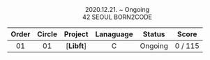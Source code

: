 <div align="center">2020.12.21. ~ Ongoing</div>
<div align="center">42 SEOUL BORN2CODE</div>

 |Order|Circle|Project|Lanaguage|Status|Score|
 |:---:|:---:|:---:|:---:|:---:|:---:|
 |01|01|[**Libft**]|C|Ongoing|0 / 115|
